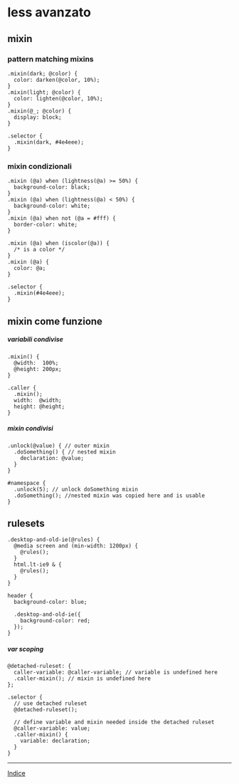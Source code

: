 # less avanzato

## mixin

### pattern matching mixins

```less
.mixin(dark; @color) {
  color: darken(@color, 10%);
}
.mixin(light; @color) {
  color: lighten(@color, 10%);
}
.mixin(@_; @color) {
  display: block;
}

.selector {
  .mixin(dark, #4e4eee);
}
```

### mixin condizionali

```less
.mixin (@a) when (lightness(@a) >= 50%) {
  background-color: black;
}
.mixin (@a) when (lightness(@a) < 50%) {
  background-color: white;
}
.mixin (@a) when not (@a = #fff) {
  border-color: white;
}

.mixin (@a) when (iscolor(@a)) {
  /* is a color */
}
.mixin (@a) {
  color: @a;
}

.selector {
  .mixin(#4e4eee);
}
```

## mixin come funzione

##### variabili condivise

```less
.mixin() {
  @width:  100%;
  @height: 200px;
}

.caller {
  .mixin();
  width:  @width;
  height: @height;
}
```

##### mixin condivisi

```less
.unlock(@value) { // outer mixin
  .doSomething() { // nested mixin
    declaration: @value;
  }
}

#namespace {
  .unlock(5); // unlock doSomething mixin
  .doSomething(); //nested mixin was copied here and is usable
}
```


## rulesets

```less
.desktop-and-old-ie(@rules) {
  @media screen and (min-width: 1200px) {
    @rules();
  }
  html.lt-ie9 & {
    @rules();
  }
}

header {
  background-color: blue;

  .desktop-and-old-ie({
    background-color: red;
  });
}
```

##### var scoping

```less
@detached-ruleset: {
  caller-variable: @caller-variable; // variable is undefined here
  .caller-mixin(); // mixin is undefined here
};

.selector {
  // use detached ruleset
  @detached-ruleset();

  // define variable and mixin needed inside the detached ruleset
  @caller-variable: value;
  .caller-mixin() {
    variable: declaration;
  }
}
```

---

[Indice](README.md#lezioni)
